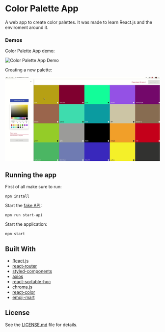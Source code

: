 # Color Palette App

A web app to create color palettes. It was made to learn React.js and the enviroment around it. 

### Demos

Color Palette App demo:

![Color Palette App Demo](demo/color-app-1.gif)

Creating a new palette:

![Creating a new palette](demo/color-app-2.gif)

## Running the app

First of all make sure to run:

```
npm install
```
Start the [fake API](https://github.com/typicode/json-server):


```
npm run start-api
```

Start the application:


```
npm start
```

## Built With

* [React.js](https://reactjs.org/)
* [react-router](https://reacttraining.com/react-router/web/guides/quick-start)
* [styled-components](https://github.com/styled-components/styled-components)
* [axios](https://github.com/axios/axios)
* [react-sortable-hoc](https://github.com/clauderic/react-sortable-hoc)
* [chroma.js](https://github.com/gka/chroma.js/)
* [react-color](https://casesandberg.github.io/react-color/)
* [emoji-mart](https://github.com/missive/emoji-mart)

## License

See the [LICENSE.md](LICENSE) file for details.
